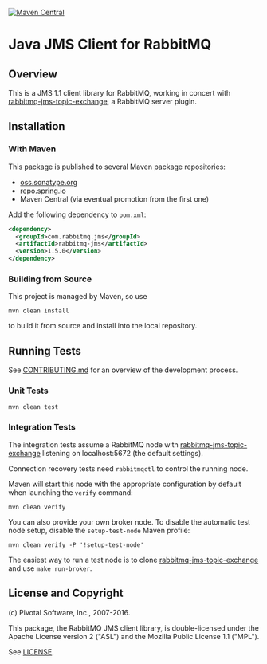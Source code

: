 [![Maven Central](https://maven-badges.herokuapp.com/maven-central/com.rabbitmq.jms/rabbitmq-jms/badge.svg)](https://maven-badges.herokuapp.com/maven-central/com.rabbitmq.jms/rabbitmq-jms)

# Java JMS Client for RabbitMQ

## Overview

This is a JMS 1.1 client library for RabbitMQ, working in concert with [rabbitmq-jms-topic-exchange](https://github.com/rabbitmq/rabbitmq-jms-topic-exchange),
a RabbitMQ server plugin.

## Installation

### With Maven

This package is published to several Maven package repositories:

 * [oss.sonatype.org](https://oss.sonatype.org/#nexus-search;quick~rabbitmq-jms)
 * [repo.spring.io](https://repo.spring.io/libs-release-local/com/rabbitmq/jms/rabbitmq-jms/)
 * Maven Central (via eventual promotion from the first one)

Add the following dependency to `pom.xml`:

``` xml
<dependency>
  <groupId>com.rabbitmq.jms</groupId>
  <artifactId>rabbitmq-jms</artifactId>
  <version>1.5.0</version>
</dependency>
```

### Building from Source

This project is managed by Maven, so use

    mvn clean install

to build it from source and install into the local repository.


## Running Tests

See [CONTRIBUTING.md](./CONTRIBUTING.md) for an overview of the development process.

### Unit Tests

    mvn clean test

### Integration Tests

The integration tests assume a RabbitMQ node 
with [rabbitmq-jms-topic-exchange](https://github.com/rabbitmq/rabbitmq-jms-topic-exchange/)
listening on localhost:5672 (the default settings).

Connection recovery tests need `rabbitmqctl` to control the running node.

Maven will start this node with the appropriate configuration by default when
launching the `verify` command:

    mvn clean verify

You can also provide your own broker node. To disable the
automatic test node setup, disable the `setup-test-node` Maven
profile:

    mvn clean verify -P '!setup-test-node'

The easiest way to run a test node is to clone
[rabbitmq-jms-topic-exchange](https://github.com/rabbitmq/rabbitmq-jms-topic-exchange/) and use `make run-broker`.


## License and Copyright

(c) Pivotal Software, Inc., 2007-2016.

This package, the RabbitMQ JMS client library, is double-licensed
under the Apache License version 2 ("ASL") and the Mozilla Public License
1.1 ("MPL").

See [LICENSE](./LICENSE).
